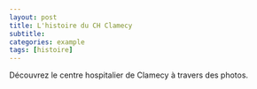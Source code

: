 ```yaml
---
layout: post
title: L'histoire du CH Clamecy
subtitle:
categories: example
tags: [histoire]
---
```


Découvrez le centre hospitalier de Clamecy à travers des photos.
